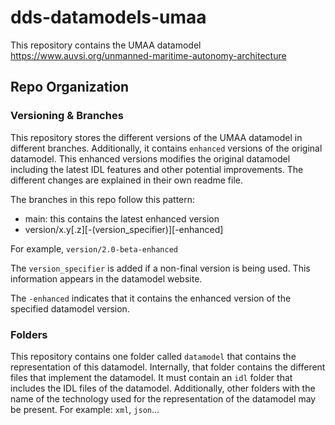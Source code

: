 # dds-datamodels-umaa

This repository contains the UMAA datamodel https://www.auvsi.org/unmanned-maritime-autonomy-architecture

## Repo Organization

### Versioning & Branches

This repository stores the different versions of the UMAA datamodel in
different branches. Additionally, it contains `enhanced` versions of the
original datamodel. This enhanced versions modifies the original datamodel
including the latest IDL features and other potential improvements. The
different changes are explained in their own readme file.

The branches in this repo follow this pattern:

 - main: this contains the latest enhanced version
 - version/x.y\[.z\]\[-(version_specifier)\]\[-enhanced\]

For example, `version/2.0-beta-enhanced`

The `version_specifier` is added if a non-final version is being used. This
information appears in the datamodel website.

The `-enhanced` indicates that it contains the enhanced version of the specified
datamodel version.

### Folders

This repository contains one folder called `datamodel` that contains the
representation of this datamodel. Internally, that folder contains the different
files that implement the datamodel. It must contain an `idl` folder that
includes the IDL files of the datamodel. Additionally, other folders with the
name of the technology used for the representation of the datamodel may be
present. For example: `xml`, `json`...
